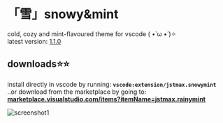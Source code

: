 # 「雪」snowy&mint
cold, cozy and mint-flavoured theme for vscode ( •̀ ω •́ )✧ \
latest version: [1.1.0](https://github.com/jstmaxlol/snowymint/releases/tag/1.1.0)
## downloads⭐⭐
install directly in vscode by running: **`vscode:extension/jstmax.snowymint`** \
..or download from the marketplace by going to: [**marketplace.visualstudio.com/items?itemName=jstmax.rainymint**](https://marketplace.visualstudio.com/items?itemName=jstmax.snowymint)

![screenshot1](https://github.com/user-attachments/assets/697696a6-319b-42d0-84d4-24d5d2cccae8)
